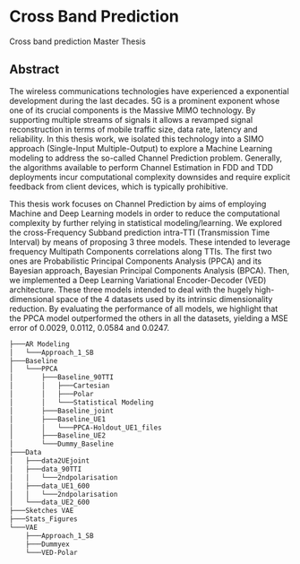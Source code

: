 # Cross Band Prediction

Cross band prediction Master Thesis

## Abstract 

The wireless communications technologies have experienced a exponential development
during the last decades. 5G is a prominent exponent whose one of its crucial
components is the Massive MIMO technology. By supporting multiple streams of signals
it allows a revamped signal reconstruction in terms of mobile traffic size, data rate,
latency and reliability. In this thesis work, we isolated this technology into a SIMO
approach (Single-Input Multiple-Output) to explore a Machine Learning modeling to address
the so-called Channel Prediction problem. Generally, the algorithms available to
perform Channel Estimation in FDD and TDD deployments incur computational complexity
downsides and require explicit feedback from client devices, which is typically
prohibitive.

This thesis work focuses on Channel Prediction by aims of employing Machine and
Deep Learning models in order to reduce the computational complexity by further relying
in statistical modeling/learning. We explored the cross-Frequency Subband prediction
intra-TTI (Transmission Time Interval) by means of proposing 3 three models. These
intended to leverage frequency Multipath Components correlations along TTIs. The
first two ones are Probabilistic Principal Components Analysis (PPCA) and its Bayesian
approach, Bayesian Principal Components Analysis (BPCA). Then, we implemented a
Deep Learning Variational Encoder-Decoder (VED) architecture. These three models
intended to deal with the hugely high-dimensional space of the 4 datasets used by its
intrinsic dimensionality reduction.
By evaluating the performance of all models, we highlight that the PPCA model
outperformed the others in all the datasets, yielding a MSE error of 0.0029, 0.0112,
0.0584 and 0.0247.





``` bash
├───AR Modeling
│   └───Approach_1_SB
├───Baseline
│   └───PPCA
│       ├───Baseline_90TTI
│       │   ├───Cartesian
│       │   ├───Polar
│       │   └───Statistical Modeling
│       ├───Baseline_joint
│       ├───Baseline_UE1
│       │   └───PPCA-Holdout_UE1_files
│       ├───Baseline_UE2
│       └───Dummy_Baseline
├───Data
│   ├───data2UEjoint
│   ├───data_90TTI
│   │   └───2ndpolarisation
│   ├───data_UE1_600
│   │   └───2ndpolarisation
│   └───data_UE2_600
├───Sketches VAE
├───Stats_Figures
└───VAE
    ├───Approach_1_SB
    ├───Dummyex
    └───VED-Polar
   ```
